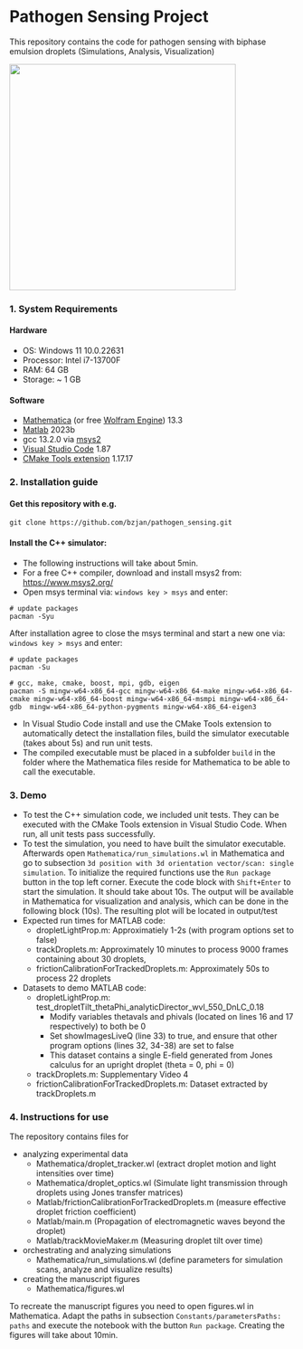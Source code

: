 # Pathogen Sensing Project

This repository contains the code for pathogen sensing with biphase emulsion droplets (Simulations, Analysis, Visualization)

<img src="https://github.com/bzjan/pathogen_sensing/assets/5402654/6097459d-43b7-4d79-83db-cbbb201d32f7" width="400">


### 1. System Requirements
#### Hardware
* OS: Windows 11 10.0.22631
* Processor: Intel i7-13700F
* RAM: 64 GB
* Storage: ~ 1 GB

#### Software
* [Mathematica](https://www.wolfram.com/mathematica/) (or free [Wolfram Engine](https://www.wolfram.com/engine/)) 13.3
* [Matlab](https://www.mathworks.com/products/new_products/latest_features.html) 2023b
* gcc 13.2.0 via [msys2](https://www.msys2.org/)
* [Visual Studio Code](https://code.visualstudio.com/download) 1.87
* [CMake Tools extension](https://marketplace.visualstudio.com/items?itemName=ms-vscode.cmake-tools) 1.17.17

### 2. Installation guide
#### Get this repository with e.g.
```
git clone https://github.com/bzjan/pathogen_sensing.git
```

#### Install the C++ simulator:
* The following instructions will take about 5min.
* For a free C++ compiler, download and install msys2 from: https://www.msys2.org/
* Open msys terminal via: `windows key > msys` and enter:
```
# update packages
pacman -Syu
```
After installation agree to close the msys terminal and start a new one via: `windows key > msys` and enter:
```
# update packages
pacman -Su

# gcc, make, cmake, boost, mpi, gdb, eigen
pacman -S mingw-w64-x86_64-gcc mingw-w64-x86_64-make mingw-w64-x86_64-cmake mingw-w64-x86_64-boost mingw-w64-x86_64-msmpi mingw-w64-x86_64-gdb  mingw-w64-x86_64-python-pygments mingw-w64-x86_64-eigen3
```
* In Visual Studio Code install and use the CMake Tools extension to automatically detect the installation files, build the simulator executable (takes about 5s) and run unit tests.
* The compiled executable must be placed in a subfolder `build` in the folder where the Mathematica files reside for Mathematica to be able to call the executable.

### 3. Demo
* To test the C++ simulation code, we included unit tests. They can be executed with the CMake Tools extension in Visual Studio Code. When run, all unit tests pass successfully.
* To test the simulation, you need to have built the simulator executable. Afterwards open `Mathematica/run_simulations.wl` in Mathematica and go to subsection `3d position with 3d orientation vector/scan: single simulation`. To initialize the required functions use the `Run package` button in the top left corner. Execute the code block with `Shift+Enter` to start the simulation. It should take about 10s.
The output will be available in Mathematica for visualization and analysis, which can be done in the following block (10s). The resulting plot will be located in output/test
* Expected run times for MATLAB code:
   * dropletLightProp.m: Approximatiely 1-2s (with program options set to false)
   * trackDroplets.m: Approximately 10 minutes to process 9000 frames containing about 30 droplets,
   * frictionCalibrationForTrackedDroplets.m: Approximately 50s to process 22 droplets
* Datasets to demo MATLAB code:
   * dropletLightProp.m: test_dropletTilt_thetaPhi_analyticDirector_wvl_550_DnLC_0.18
      * Modify variables thetavals and phivals (located on lines 16 and 17 respectively) to both be 0
      * Set showImagesLiveQ (line 33) to true, and ensure that other program options (lines 32, 34-38) are set to false
      * This dataset contains a single E-field generated from Jones calculus for an upright droplet (theta = 0, phi = 0)
   * trackDroplets.m: Supplementary Video 4
   * frictionCalibrationForTrackedDroplets.m: Dataset extracted by trackDroplets.m

### 4. Instructions for use
The repository contains files for 
* analyzing experimental data
  * Mathematica/droplet_tracker.wl (extract droplet motion and light intensities over time)
  * Mathematica/droplet_optics.wl (Simulate light transmission through droplets using Jones transfer matrices)
  * Matlab/frictionCalibrationForTrackedDroplets.m (measure effective droplet friction coefficient)
  * Matlab/main.m (Propagation of electromagnetic waves beyond the droplet)
  * Matlab/trackMovieMaker.m (Measuring droplet tilt over time)
* orchestrating and analyzing simulations
  * Mathematica/run_simulations.wl (define parameters for simulation scans, analyze and visualize results)
* creating the manuscript figures
  * Mathematica/figures.wl

To recreate the manuscript figures you need to open figures.wl in Mathematica. Adapt the paths in subsection `Constants/parametersPaths: paths` and execute the notebook with the button `Run package`. Creating the figures will take about 10min.
